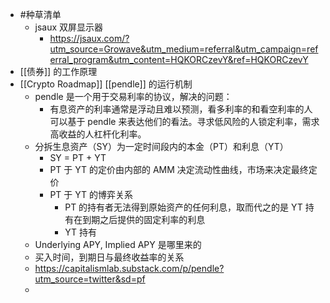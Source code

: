 - #种草清单
	- jsaux 双屏显示器
		- https://jsaux.com/?utm_source=Growave&utm_medium=referral&utm_campaign=referral_program&utm_content=HQKORCzevY&ref=HQKORCzevY
- [[债券]] 的工作原理
- [[Crypto Roadmap]] [[pendle]] 的运行机制
	- pendle 是一个用于交易利率的协议，解决的问题：
		- 有息资产的利率通常是浮动且难以预测，看多利率的和看空利率的人可以基于 pendle 来表达他们的看法。寻求低风险的人锁定利率，需求高收益的人杠杆化利率。
	- 分拆生息资产（SY）为一定时间段内的本金（PT）和利息（YT）
		- SY = PT + YT
		- PT 于 YT 的定价由内部的 AMM 决定流动性曲线，市场来决定最终定价
		- PT 于 YT 的博弈关系
			- PT 的持有者无法得到原始资产的任何利息，取而代之的是 YT 持有在到期之后提供的固定利率的利息
			- YT 持有
	- Underlying APY, Implied APY 是哪里来的
	- 买入时间，到期日与最终收益率的关系
	- https://capitalismlab.substack.com/p/pendle?utm_source=twitter&sd=pf
	-